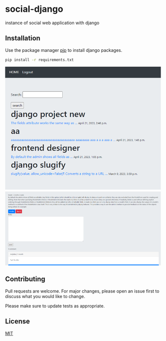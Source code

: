 # social-django

instance of social web application with django

## Installation

Use the package manager [pip](https://pip.pypa.io/en/stable/) to install django packages.

```bash
pip install -r requirements.txt
```

![My Image](social1.png)
![My Image](social2.png)

## Contributing

Pull requests are welcome. For major changes, please open an issue first
to discuss what you would like to change.

Please make sure to update tests as appropriate.

## License

[MIT](https://choosealicense.com/licenses/mit/)
